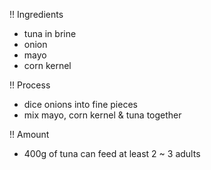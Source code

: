 !! Ingredients
* tuna in brine
* onion
* mayo
* corn kernel

!! Process
* dice onions into fine pieces
* mix mayo, corn kernel & tuna together

!! Amount
* 400g of tuna can feed at least 2 ~ 3 adults
